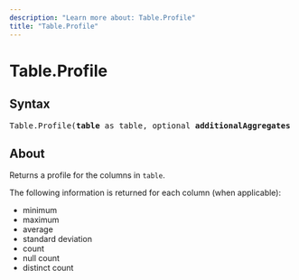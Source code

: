 ```yaml
---
description: "Learn more about: Table.Profile"
title: "Table.Profile"
---
```

# Table.Profile

## Syntax

<pre>
Table.Profile(<b>table</b> as table, optional <b>additionalAggregates</b> as nullable list) as table
</pre>
  
## About

Returns a profile for the columns in `table`.

The following information is returned for each column (when applicable):

* minimum
* maximum
* average
* standard deviation
* count
* null count
* distinct count
